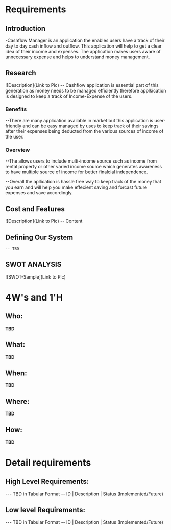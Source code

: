 # Requirements
## Introduction
 -Cashflow Manager is an application the enables users have a track of their day to day cash inflow and outflow. This application will help to get a clear idea of their income and expenses. The application makes users aware of unnecessary expense and helps to understand money management.

## Research
![Description](Link to Pic)
-- Cashflow application is essential part of this generation as money needs to be managed efficiently therefore applkication is designed to keep a track of Income-Expense of the users.
### Benefits
--There are many application available in market but this application is user-friendly and can be easy managed by uses to keep track of their savings after their expenses being deducted from the various sources of income of the user. 
### Overview
--The allows users to include multi-income source such as income from rental property or other varied income source which generates awareness to have multiple source of income for better finalcial independence.

--Overall the apllication is hassle free way to keep track of the money that you earn and will help you make effecient saving and forcast future expenses and save accordingly.
## Cost and Features
![Description](Link to Pic)
-- Content 
## Defining Our System
    -- TBD
## SWOT ANALYSIS
![SWOT-Sample](Link to Pic)

# 4W&#39;s and 1&#39;H

## Who:

**TBD**

## What:

**TBD**

## When:

**TBD**

## Where:

**TBD**

## How:

**TBD**

# Detail requirements
## High Level Requirements:
--- TBD in Tabular Format 
-- ID | Description | Status (Implemented/Future)


##  Low level Requirements:
--- TBD in Tabular Format 
-- ID | Description | Status (Implemented/Future)
